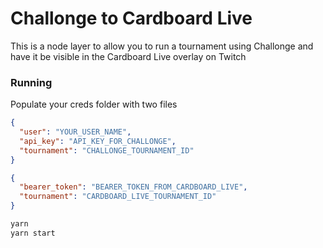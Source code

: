 # Challonge to Cardboard Live

This is a node layer to allow you to run a tournament using Challonge and have it be visible in the Cardboard Live overlay on Twitch

### Running

Populate your creds folder with two files
```challonge.json
{
  "user": "YOUR_USER_NAME",
  "api_key": "API_KEY_FOR_CHALLONGE",
  "tournament": "CHALLONGE_TOURNAMENT_ID"
}
```

```cardboardLive.json
{
  "bearer_token": "BEARER_TOKEN_FROM_CARDBOARD_LIVE",
  "tournament": "CARDBOARD_LIVE_TOURNAMENT_ID"
}
```

```js
yarn
yarn start
```

